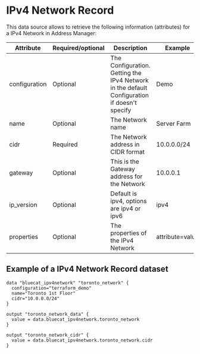 # IPv4 Network Record
This data source allows to retrieve the following information
(attributes) for a IPv4 Network in Address Manager:

| Attribute | Required/optional | Description | Example |
| --- | --- | --- | --- |
| configuration | Optional | The Configuration. Getting the IPv4 Network in the default Configuration if doesn't specify | Demo |
| name | Optional |  The Network name | Server Farm |
| cidr | Required | The Network address in CIDR format | 10.0.0.0/24 |
| gateway | Optional |  This is the Gateway address for the Network | 10.0.0.1 |
| ip_version | Optional |  Default is ipv4, options are ipv4 or ipv6 | ipv4 |
| properties | Optional | The properties of the IPv4 Network | attribute=value |


## Example of a IPv4 Network Record dataset

    data "bluecat_ipv4network" "toronto_network" {
      configuration="terraform_demo"
      name="Toronto 1st Floor"
      cidr="10.0.0.0/24"
    }

    output "toronto_network_data" {
      value = data.bluecat_ipv4network.toronto_network
    }

    output "toronto_network_cidr" {
      value = data.bluecat_ipv4network.toronto_network.cidr
    }
